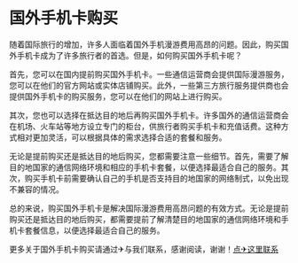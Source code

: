 # 国外手机卡购买

随着国际旅行的增加，许多人面临着国外手机漫游费用高昂的问题。因此，购买国外手机卡成为了许多旅行者的首选。但是，如何购买国外手机卡呢？

首先，您可以在国内提前购买国外手机卡。一些通信运营商会提供国际漫游服务，您可以在他们的官方网站或实体店铺购买。此外，一些第三方旅行服务提供商也会提供国外手机卡的购买服务，您可以在他们的网站上进行购买。

其次，您也可以选择在抵达目的地后再购买国外手机卡。许多国外的通信运营商会在机场、火车站等地方设立专门的柜台，供旅行者购买手机卡和充值话费。这种方式相对更加灵活，可以根据具体的需求选择合适的套餐和服务。

无论是提前购买还是抵达目的地后购买，您都需要注意一些细节。首先，需要了解目的地国家的通信网络环境和相应的手机卡套餐，以便选择最适合自己的服务。其次，购买手机卡前需要确认自己的手机是否支持目的地国家的网络制式，以免出现不兼容的情况。

总的来说，购买国外手机卡是解决国际漫游费用高昂问题的有效方式。无论是提前购买还是抵达目的地后购买，都需要提前了解清楚目的地国家的通信网络环境和手机卡套餐信息，以便选择最适合自己的服务。

更多关于国外手机卡购买请通过✈与我们联系，感谢阅读，谢谢！[点✈这里联系](https://www.k02.cc)